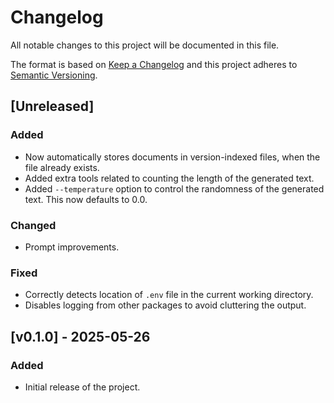 # Changelog

All notable changes to this project will be documented in this file.

The format is based on [Keep a Changelog](http://keepachangelog.com/en/1.0.0/)
and this project adheres to [Semantic Versioning](http://semver.org/spec/v2.0.0.html).


## [Unreleased]
### Added
- Now automatically stores documents in version-indexed files, when the file already
  exists.
- Added extra tools related to counting the length of the generated text.
- Added `--temperature` option to control the randomness of the generated text. This now
  defaults to 0.0.

### Changed
- Prompt improvements.

### Fixed
- Correctly detects location of `.env` file in the current working directory.
- Disables logging from other packages to avoid cluttering the output.


## [v0.1.0] - 2025-05-26
### Added
- Initial release of the project.

